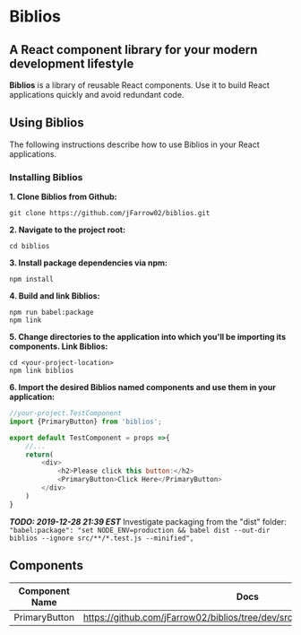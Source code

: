 # Biblios

## A React component library for your modern development lifestyle
**Biblios** is a library of reusable React components. Use it to build React applications quickly and avoid redundant code.

## Using Biblios
The following instructions describe how to use Biblios in your React applications.

### Installing Biblios
**1. Clone Biblios from Github:** 
```
git clone https://github.com/jFarrow02/biblios.git
```

**2. Navigate to the project root:**
```
cd biblios
```

**3. Install package dependencies via npm:**
```
npm install
```

**4. Build and link Biblios:**
```
npm run babel:package
npm link
```
**5. Change directories to the application into which you'll be importing its components. Link Biblios:**
```
cd <your-project-location>
npm link biblios
```

**6. Import the desired Biblios named components and use them in your application:**
```js
//your-project.TestComponent
import {PrimaryButton} from 'biblios';

export default TestComponent = props =>{
    //...
    return(
        <div>
            <h2>Please click this button:</h2>
            <PrimaryButton>Click Here</PrimaryButton>
        </div>
    )
}
```
**_TODO: 2019-12-28 21:39 EST_** Investigate packaging from the "dist" folder:
`"babel:package": "set NODE_ENV=production && babel dist --out-dir biblios --ignore src/**/*.test.js --minified",`

## Components

|Component Name     |Docs                                   |
|-------------------|---------------------------------------|
|PrimaryButton      |<https://github.com/jFarrow02/biblios/tree/dev/src/components/PrimaryButton>